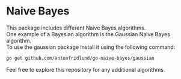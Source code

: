 # Naive Bayes
This package includes different Naive Bayes algorithms.  
One example of a Bayesian algorithm is the Gaussian Naive Bayes algorithm.  
To use the gaussian package install it using the following command:
```bash
go get github.com/antonfridlund/go-naive-bayes/gaussian
```
Feel free to explore this repository for any additional algorithms.
